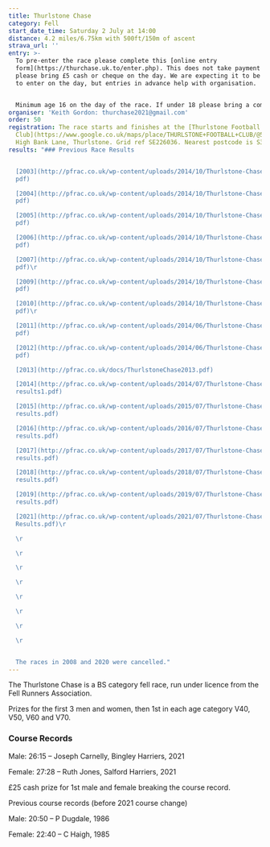 ```yaml
---
title: Thurlstone Chase
category: Fell
start_date_time: Saturday 2 July at 14:00
distance: 4.2 miles/6.75km with 500ft/150m of ascent
strava_url: ''
entry: >-
  To pre-enter the race please complete this [online entry
  form](https://thurchase.uk.to/enter.php). This does not take payment &ndash;
  please bring £5 cash or cheque on the day. We are expecting it to be possible
  to enter on the day, but entries in advance help with organisation.


  Minimum age 16 on the day of the race. If under 18 please bring a completed [FRA Parental Consent Form](https://races.fellrunner.org.uk/documents/2022/fra-parental-consent-process-form-2022.pdf).
organiser: 'Keith Gordon: thurchase2021@gmail.com'
order: 50
registration: The race starts and finishes at the [Thurlstone Football
  Club](https://www.google.co.uk/maps/place/THURLSTONE+FOOTBALL+CLUB/@53.5280495,-1.6571955,16.25z/data=!4m5!3m4!1s0x487bd7dfc2a74a0d:0x5788c72b004d0bcb!8m2!3d53.528038!4d-1.6591823),
  High Bank Lane, Thurlstone. Grid ref SE226036. Nearest postcode is S36 9PS.
results: "### Previous Race Results


  [2003](http://pfrac.co.uk/wp-content/uploads/2014/10/Thurlstone-Chase-2003.\
  pdf)

  [2004](http://pfrac.co.uk/wp-content/uploads/2014/10/Thurlstone-Chase-2004.\
  pdf)

  [2005](http://pfrac.co.uk/wp-content/uploads/2014/10/Thurlstone-Chase-2005.\
  pdf)

  [2006](http://pfrac.co.uk/wp-content/uploads/2014/10/Thurlstone-Chase-2006.\
  pdf)

  [2007](http://pfrac.co.uk/wp-content/uploads/2014/10/Thurlstone-Chase-2007.\
  pdf)\r

  [2009](http://pfrac.co.uk/wp-content/uploads/2014/10/Thurlstone-Chase-2009.\
  pdf)

  [2010](http://pfrac.co.uk/wp-content/uploads/2014/10/Thurlstone-Chase-2010.\
  pdf)\r

  [2011](http://pfrac.co.uk/wp-content/uploads/2014/06/Thurlstone-Chase-2011.\
  pdf)

  [2012](http://pfrac.co.uk/wp-content/uploads/2014/06/Thurlstone-Chase-2012.\
  pdf)

  [2013](http://pfrac.co.uk/docs/ThurlstoneChase2013.pdf)

  [2014](http://pfrac.co.uk/wp-content/uploads/2014/07/Thurlstone-Chase-2014-\
  results1.pdf)

  [2015](http://pfrac.co.uk/wp-content/uploads/2015/07/Thurlstone-Chase-2015-\
  results.pdf)

  [2016](http://pfrac.co.uk/wp-content/uploads/2016/07/Thurlstone-Chase-2016-\
  results.pdf)

  [2017](http://pfrac.co.uk/wp-content/uploads/2017/07/Thurlstone-Chase-2017-\
  results.pdf)

  [2018](http://pfrac.co.uk/wp-content/uploads/2018/07/Thurlstone-Chase-2018-\
  results.pdf)

  [2019](http://pfrac.co.uk/wp-content/uploads/2019/07/Thurlstone-Chase-2019-\
  results.pdf)

  [2021](http://pfrac.co.uk/wp-content/uploads/2021/07/Thurlstone-Chase-2021-\
  Results.pdf)\r

  \r

  \r

  \r

  \r

  \r

  \r

  \r

  \r


  The races in 2008 and 2020 were cancelled."
---
```


The Thurlstone Chase is a BS category fell race, run under licence from the Fell Runners Association.

Prizes for the first 3 men and women, then 1st in each age category V40, V50, V60 and V70.

### Course Records

Male: 26:15 &ndash; Joseph Carnelly, Bingley Harriers, 2021

Female: 27:28 &ndash; Ruth Jones, Salford Harriers, 2021

£25 cash prize for 1st male and female breaking the course record.

Previous course records (before 2021 course change)

Male: 20:50 &ndash; P Dugdale, 1986

Female: 22:40 &ndash; C Haigh, 1985

